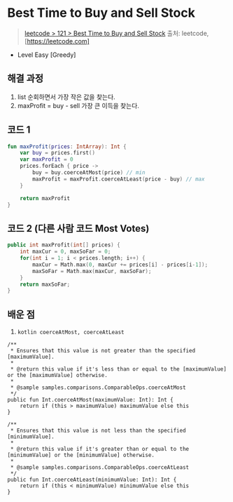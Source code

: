 # Best Time to Buy and Sell Stock

> [leetcode > 121 > Best Time to Buy and Sell Stock](https://leetcode.com/problems/linked-list-cycle-ii)
> 출처: leetcode, [https://leetcode.com]

- Level Easy [Greedy]

## 해결 과정

1. list 순회하면서 가장 작은 값을 찾는다.
2. maxProfit = buy - sell 가장 큰 이득을 찾는다.


## 코드 1

```kotlin
fun maxProfit(prices: IntArray): Int {
    var buy = prices.first()
    var maxProfit = 0
    prices.forEach { price ->
        buy = buy.coerceAtMost(price) // min
        maxProfit = maxProfit.coerceAtLeast(price - buy) // max
    }

    return maxProfit
}
```

## 코드 2 (다른 사람 코드 Most Votes)

```c++
public int maxProfit(int[] prices) {
    int maxCur = 0, maxSoFar = 0;
    for(int i = 1; i < prices.length; i++) {
        maxCur = Math.max(0, maxCur += prices[i] - prices[i-1]);
        maxSoFar = Math.max(maxCur, maxSoFar);
    }
    return maxSoFar;
}
```

## 배운 점
1. `kotlin coerceAtMost, coerceAtLeast` 

```
/**
 * Ensures that this value is not greater than the specified [maximumValue].
 * 
 * @return this value if it's less than or equal to the [maximumValue] or the [maximumValue] otherwise.
 * 
 * @sample samples.comparisons.ComparableOps.coerceAtMost
 */
public fun Int.coerceAtMost(maximumValue: Int): Int {
    return if (this > maximumValue) maximumValue else this
}
```

```
/**
 * Ensures that this value is not less than the specified [minimumValue].
 * 
 * @return this value if it's greater than or equal to the [minimumValue] or the [minimumValue] otherwise.
 * 
 * @sample samples.comparisons.ComparableOps.coerceAtLeast
 */
public fun Int.coerceAtLeast(minimumValue: Int): Int {
    return if (this < minimumValue) minimumValue else this
}
```

